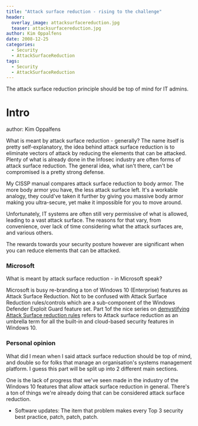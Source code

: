 ```yaml
---
title: "Attack surface reduction - rising to the challenge"
header:
  overlay_image: attacksurfacereduction.jpg
  teaser: attacksurfacereduction.jpg
author: Kim Oppalfens
date: 2008-12-25
categories:
  - Security
  - AttackSurfaceReduction
tags:
  - Security
  - AttackSurfaceReduction
---
```


The attack surface reduction principle should be top of mind for IT admins.

# Intro #
author: Kim Oppalfens

What is meant by attack surface reduction - generally?
The name itself is pretty self-explanatory, the idea behind attack surface reduction is to eliminate vectors of attack by reducing the elements that can be attacked. Plenty of what is already done in the Infosec industry are often forms of attack surface reduction. The general idea, what isn't there, can't be compromised is a pretty strong defense.

My CISSP manual compares attack surface reduction to body armor. The more body armor you have, the less attack surface left. It's a workable analogy, they could've taken it further by giving you massive body armor making you ultra-secure, yet make it impossible for you to move around.

Unfortunately, IT systems are often still very permissive of what is allowed, leading to a vast attack surface. The reasons for that vary, from convenience, over lack of time considering what the attack surfaces are, and various others.
 
The rewards towards your security posture however are significant when you can reduce elements that can be attacked.

### Microsoft ###

What is meant by attack surface reduction - in Microsoft speak?

Microsoft is busy re-branding a ton of Windows 10 (Enterprise) features as Attack Surface Reduction. Not to be confused with Attack Surface Reduction rules/controls which are a sub-component of the Windows Defender Exploit Guard feature set. Part 1of the nice series on [demystifying Attack Surface reduction rules](https://techcommunity.microsoft.com/t5/microsoft-defender-atp/demystifying-attack-surface-reduction-rules-part-1/ba-p/1306420) refers to Attack surface reduction as an umbrella term for all the built-in and cloud-based security features in Windows 10.

### Personal opinion ###

What did I mean when I said attack surface reduction should be top of mind, and double so for folks that manage an organisation's systems management platform. I guess this part will be split up into 2 different main sections. 

One is the lack of progress that we've seen made in the industry of the Windows 10 features that allow attack surface reduction in general. There's a ton of things we're already doing that can be considered attack surface reduction.

- Software updates: The item that problem makes every Top 3 security best practice, patch, patch, patch. 




